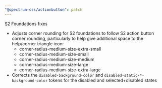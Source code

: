 ```yaml
---
"@spectrum-css/actionbutton": patch
---
```


S2 Foundations fixes

- Adjusts corner rounding for S2 foundations to follow S2 action button corner rounding, particularly to help give additional space to the help/corner triangle icon:
  - corner-radius-medium-size-extra-small
  - corner-radius-medium-size-small
  - corner-radius-medium-size-medium
  - corner-radius-medium-size-large
  - corner-radius-medium-size-extra-large
- Corrects the `disabled-background-color` and `disabled-static-*-background-color` tokens for the disabled and selected+disabled states
